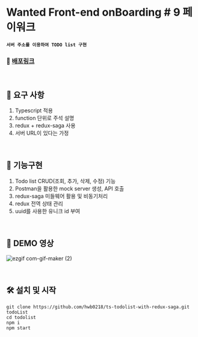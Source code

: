 # Wanted Front-end onBoarding # 9 페이워크
__`서버 주소를 이용하여 TODO list 구현 `__
### 🔗 [배포링크](https://paywork-todo-hwb0218.netlify.app/)

</br>

## 📌 요구 사항
1. Typescript 적용
2. function 단위로 주석 설명
3. redux + redux-saga 사용
4. 서버 URL이 있다는 가정

</br>

## 📌 기능구현
1. Todo list CRUD(조회, 추가, 삭제, 수정) 기능
2. Postman을 활용한 mock server 생성, API 호출
3. redux-saga 미들웨어 활용 및 비동기처리
4. redux 전역 상태 관리
5. uuid를 사용한 유니크 id 부여

</br>

## 🎥 DEMO 영상
 ![ezgif com-gif-maker (2)](https://user-images.githubusercontent.com/52212226/131747303-99216e53-07b7-443f-bd4a-554e2a1e97fd.gif)

</br>

## 🛠 설치 및 시작
```shell
git clone https://github.com/hwb0218/ts-todolist-with-redux-saga.git todoList
cd todolist
npm i
npm start
```
